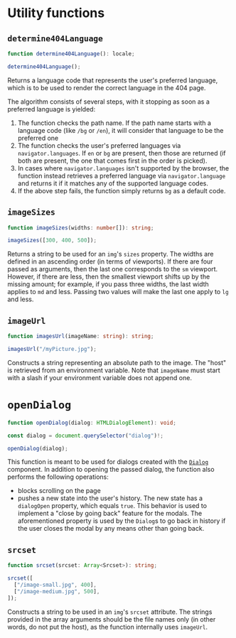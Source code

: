 # Utility functions

## `determine404Language`

```ts
function determine404Language(): locale;

determine404Language();
```

Returns a language code that represents the user's preferred language, which is to be used to render the correct language in the 404 page.

The algorithm consists of several steps, with it stopping as soon as a preferred language is yielded:

1. The function checks the path name. If the path name starts with a language code (like `/bg` or `/en`), it will consider that language to be the preferred one
2. The function checks the user's preferred languages via `navigator.languages`. If `en` or `bg` are present, then those are returned (if both are present, the one that comes first in the order is picked).
3. In cases where `navigator.languages` isn't supported by the browser, the function instead retrieves a preferred language via `navigator.language` and returns it if it matches any of the supported language codes.
4. If the above step fails, the function simply returns `bg` as a default code.

## `imageSizes`

```ts
function imageSizes(widths: number[]): string;

imageSizes([300, 400, 500]);
```

Returns a string to be used for an `img`'s `sizes` property. The widths are defined in an ascending order (in terms of viewports). If there are four passed as arguments, then the last one corresponds to the `sm` viewport. However, if there are less, then the smallest viewport shifts up by the missing amount; for example, if you pass three widths, the last width applies to `md` and less. Passing two values will make the last one apply to `lg` and less.

## `imageUrl`

```ts
function imagesUrl(imageName: string): string;

imagesUrl("/myPicture.jpg");
```

Constructs a string representing an absolute path to the image. The "host" is retrieved from an environment variable. Note that `imageName` must start with a slash if your environment variable does not append one.

# `openDialog`

```ts
function openDialog(dialog: HTMLDialogElement): void;

const dialog = document.querySelector("dialog")!;

openDialog(dialog);
```

This function is meant to be used for dialogs created with the [`Dialog`](/src/components/common/README.md#Dialog) component. In addition to opening the passed dialog, the function also performs the following operations:

- blocks scrolling on the page
- pushes a new state into the user's history. The new state has a `dialogOpen` property, which equals `true`. This behavior is used to implement a "close by going back" feature for the modals. The aforementioned property is used by the `Dialog`s to go back in history if the user closes the modal by any means other than going back.

## `srcset`

```ts
function srcset(srcset: Array<Srcset>): string;

srcset([
  ["/image-small.jpg", 400],
  ["/image-medium.jpg", 500],
]);
```

Constructs a string to be used in an `img`'s `srcset` attribute. The strings provided in the array arguments should be the file names only (in other words, do not put the host), as the function internally uses `imageUrl`.

